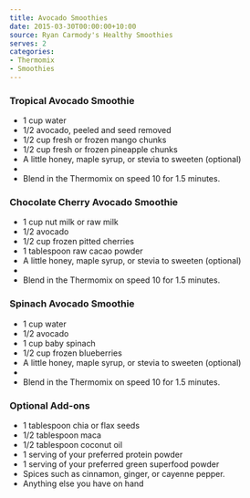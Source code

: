 ```yaml
---
title: Avocado Smoothies
date: 2015-03-30T00:00:00+10:00
source: Ryan Carmody's Healthy Smoothies
serves: 2
categories:
- Thermomix
- Smoothies
---
```











### Tropical Avocado Smoothie

* 1 cup water
* 1/2 avocado, peeled and seed removed
* 1/2 cup fresh or frozen mango chunks
* 1/2 cup fresh or frozen pineapple chunks
* A little honey, maple syrup, or stevia to sweeten (optional)
* 
* Blend in the Thermomix on speed 10 for 1.5 minutes.

### Chocolate Cherry Avocado Smoothie

* 1 cup nut milk or raw milk
* 1/2 avocado
* 1/2 cup frozen pitted cherries
* 1 tablespoon raw cacao powder
* A little honey, maple syrup, or stevia to sweeten (optional)
* 
* Blend in the Thermomix on speed 10 for 1.5 minutes.

### Spinach Avocado Smoothie

* 1 cup water
* 1/2 avocado
* 1 cup baby spinach
* 1/2 cup frozen blueberries
* A little honey, maple syrup, or stevia to sweeten (optional)
* 
* Blend in the Thermomix on speed 10 for 1.5 minutes.

### Optional Add-ons

* 1 tablespoon chia or flax seeds
* 1/2 tablespoon maca
* 1/2 tablespoon coconut oil
* 1 serving of your preferred protein powder
* 1 serving of your preferred green superfood powder
* Spices such as cinnamon, ginger, or cayenne pepper.
* Anything else you have on hand
